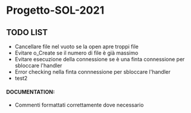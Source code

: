 # Progetto-SOL-2021

## TODO LIST
- Cancellare file nel vuoto se la open apre troppi file
- Evitare o_Create se il numero di file è già massimo
- Evitare esecuzione della connessione se è una finta connessione per sbloccare l'handler
- Error checking nella finta connnessione per sbloccare l'handler
- test2

#### DOCUMENTATION:
- Commenti formattati correttamente dove necessario